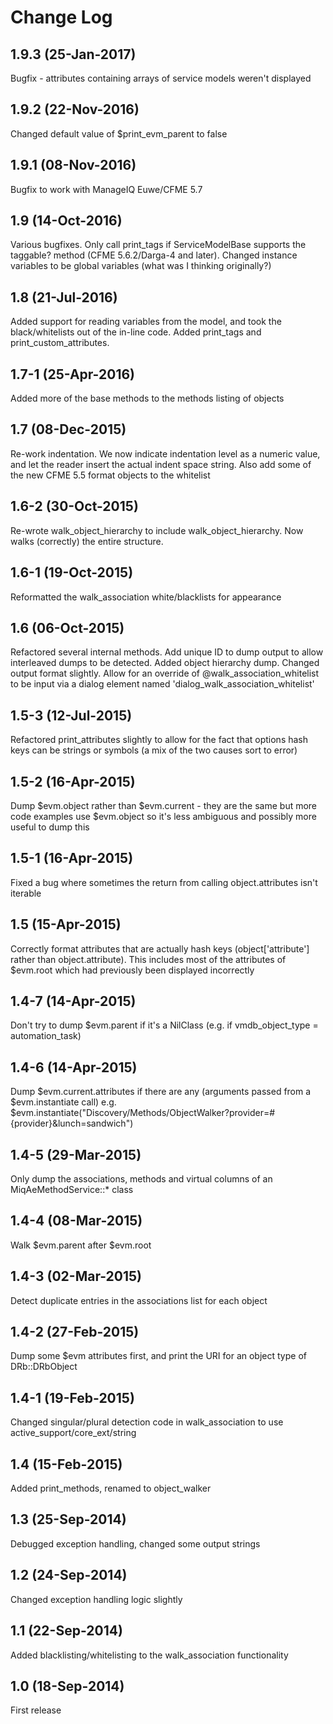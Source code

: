 # Change Log

## 1.9.3 (25-Jan-2017)
Bugfix - attributes containing arrays of service models weren't displayed

## 1.9.2 (22-Nov-2016)
Changed default value of $print\_evm\_parent to false

## 1.9.1 (08-Nov-2016)
Bugfix to work with ManageIQ Euwe/CFME 5.7

## 1.9 (14-Oct-2016)
Various bugfixes. Only call print\_tags if ServiceModelBase supports the taggable? method (CFME 5.6.2/Darga-4 and later).
Changed instance variables to be global variables (what was I thinking originally?)

## 1.8 (21-Jul-2016)
Added support for reading variables from the model, and took the black/whitelists out of the in-line code. Added print\_tags and print\_custom\_attributes.

## 1.7-1 (25-Apr-2016)
Added more of the base methods to the methods listing of objects

## 1.7 (08-Dec-2015)
Re-work indentation. We now indicate indentation level as a numeric value, and let the reader insert the actual indent space string.
Also add some of the new CFME 5.5 format objects to the whitelist

## 1.6-2 (30-Oct-2015)
Re-wrote walk\_object\_hierarchy to include walk\_object\_hierarchy. Now walks (correctly) the entire structure.

## 1.6-1 (19-Oct-2015)
Reformatted the walk\_association white/blacklists for appearance

## 1.6 (06-Oct-2015)
Refactored several internal methods. Add unique ID to dump output to allow interleaved dumps to be detected.
Added object hierarchy dump.
Changed output format slightly.
Allow for an override of @walk\_association\_whitelist to be input via a dialog element named 'dialog\_walk\_association\_whitelist'

## 1.5-3 (12-Jul-2015)
Refactored print\_attributes slightly to allow for the fact that options hash keys can be strings or symbols (a mix of the two causes sort to error)

## 1.5-2 (16-Apr-2015)
Dump $evm.object rather than $evm.current - they are the same but more code examples use
$evm.object so it's less ambiguous and possibly more useful to dump this

## 1.5-1 (16-Apr-2015)
Fixed a bug where sometimes the return from calling object.attributes isn't iterable

## 1.5 (15-Apr-2015)
Correctly format attributes that are actually hash keys (object['attribute'] rather than
object.attribute). This includes most of the attributes of $evm.root which had previously
been displayed incorrectly

## 1.4-7 (14-Apr-2015)
Don't try to dump $evm.parent if it's a NilClass (e.g. if vmdb\_object\_type = automation\_task)

## 1.4-6 (14-Apr-2015)
Dump $evm.current.attributes if there are any (arguments passed from a $evm.instantiate call)
e.g. $evm.instantiate("Discovery/Methods/ObjectWalker?provider=#{provider}&lunch=sandwich")

## 1.4-5 (29-Mar-2015)
Only dump the associations, methods and virtual columns of an MiqAeMethodService::* class

## 1.4-4 (08-Mar-2015)
Walk $evm.parent after $evm.root

## 1.4-3 (02-Mar-2015)
Detect duplicate entries in the associations list for each object

## 1.4-2 (27-Feb-2015)
Dump some $evm attributes first, and print the URI for an object type of DRb::DRbObject

## 1.4-1 (19-Feb-2015)
Changed singular/plural detection code in walk\_association to use active\_support/core\_ext/string

## 1.4 (15-Feb-2015)
Added print\_methods, renamed to object\_walker

## 1.3 (25-Sep-2014)
Debugged exception handling, changed some output strings

## 1.2 (24-Sep-2014)
Changed exception handling logic slightly

## 1.1 (22-Sep-2014)
Added blacklisting/whitelisting to the walk\_association functionality

## 1.0 (18-Sep-2014)
First release